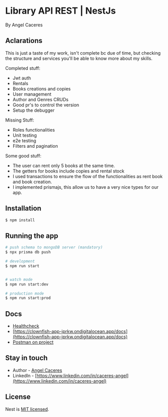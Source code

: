 # Library API REST | NestJs

By Angel Caceres

## Aclarations

This is just a taste of my work, isn't complete bc due of time, but checking the structure and services you'll be able to know more about my skills.

Completed stuff:

- Jwt auth
- Rentals
- Books creations and copies
- User management
- Author and Genres CRUDs
- Good pr's to control the version
- Setup the debugger

Missing Stuff:

- Roles functionalities
- Unit testing
- e2e testing
- Filters and pagination

Some good stuff:

- The user can rent only 5 books at the same time.
- The getters for books include copies and rental stock
- I used transactions to ensure the flow of the functionalities as rent book and book creation.
- I implemented prismajs, this allow us to have a very nice types for our app.

## Installation

```bash
$ npm install
```

## Running the app

```bash
# push schema to mongoDB server (mandatory)
$ npx prisma db push

# development
$ npm run start


# watch mode
$ npm run start:dev

# production mode
$ npm run start:prod
```

## Docs

- [Healthcheck](https://clownfish-app-jprkw.ondigitalocean.app)
- [https://clownfish-app-jprkw.ondigitalocean.app/docs](https://clownfish-app-jprkw.ondigitalocean.app/docs)
- [Postman on project]([https://github.com/caceres97/ito-library-api/blob/main/ITO-Library.postman_collection.json](https://github.com/caceres97/library-api-showcase/blob/main/Library.postman_collection.json))

## Stay in touch

- Author - [Angel Caceres](https://github.com/caceres97)
- LinkedIn - [https://www.linkedin.com/in/caceres-angel](https://www.linkedin.com/in/caceres-angel)

## License

Nest is [MIT licensed](LICENSE).
